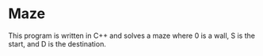 # Maze
This program is written in C++ and solves a maze where 0 is a wall, S is the start, and D is the destination.

